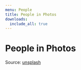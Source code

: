 ```yaml
---
menu: People
title: People in Photos
downloads:
  include_all: true
---
```


# People in Photos

Source: [unsplash](https://unsplash.com/)
